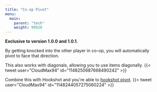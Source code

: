 ```yaml
---
title: "Co-op Pivot"
menu:
  main:
    parent: "tech"
    weight: 99020
---
```


**Exclusive to version 1.0.0 and 1.0.1.**

By getting knocked into the other player in co-op, you will automatically pivot to face that direction.

This also works with diagonals, allowing you to use items diagonally.
{{< tweet user="CloudMax94" id="1148250687668490242" >}}

Combine this with Hookshot and you're able to [hookshot pivot](/tech/hookshot-displacement/#hookshot-pivoting).
{{< tweet user="CloudMax94" id="1148244057275060224" >}}
